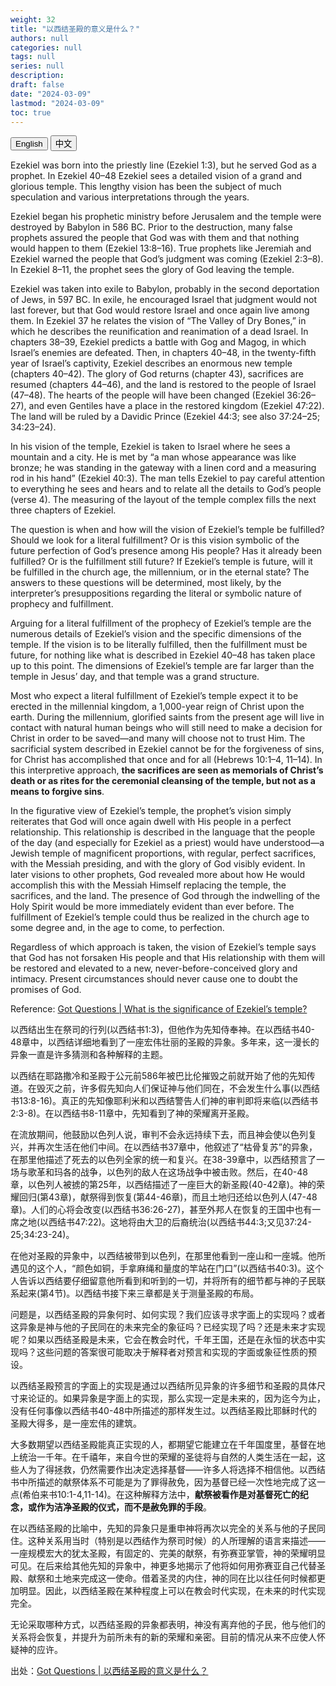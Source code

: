 ```yaml
---
weight: 32
title: "以西结圣殿的意义是什么？"
authors: null
categories: null
tags: null
series: null
description: 
draft: false
date: "2024-03-09"
lastmod: "2024-03-09"
toc: true
---
```


<!--more-->

<div class="tab">
  <button class="tablinks active" onclick="tablabel(event, 'english')">English</button>
  <button class="tablinks" onclick="tablabel(event, 'chinese')">中文</button>
</div>

<!-- Tab content -->
<div id="english" class="tabcontent" style="display:block">

Ezekiel was born into the priestly line (Ezekiel 1:3), but he served God as a prophet. In Ezekiel 40–48 Ezekiel sees a detailed vision of a grand and glorious temple. This lengthy vision has been the subject of much speculation and various interpretations through the years.

Ezekiel began his prophetic ministry before Jerusalem and the temple were destroyed by Babylon in 586 BC. Prior to the destruction, many false prophets assured the people that God was with them and that nothing would happen to them (Ezekiel 13:8–16). True prophets like Jeremiah and Ezekiel warned the people that God’s judgment was coming (Ezekiel 2:3–8). In Ezekiel 8–11, the prophet sees the glory of God leaving the temple.

Ezekiel was taken into exile to Babylon, probably in the second deportation of Jews, in 597 BC. In exile, he encouraged Israel that judgment would not last forever, but that God would restore Israel and once again live among them. In Ezekiel 37 he relates the vision of “The Valley of Dry Bones,” in which he describes the reunification and reanimation of a dead Israel. In chapters 38–39, Ezekiel predicts a battle with Gog and Magog, in which Israel’s enemies are defeated. Then, in chapters 40–48, in the twenty-fifth year of Israel’s captivity, Ezekiel describes an enormous new temple (chapters 40–42). The glory of God returns (chapter 43), sacrifices are resumed (chapters 44–46), and the land is restored to the people of Israel (47–48). The hearts of the people will have been changed (Ezekiel 36:26–27), and even Gentiles have a place in the restored kingdom (Ezekiel 47:22). The land will be ruled by a Davidic Prince (Ezekiel 44:3; see also 37:24–25; 34:23–24).

In his vision of the temple, Ezekiel is taken to Israel where he sees a mountain and a city. He is met by “a man whose appearance was like bronze; he was standing in the gateway with a linen cord and a measuring rod in his hand” (Ezekiel 40:3). The man tells Ezekiel to pay careful attention to everything he sees and hears and to relate all the details to God’s people (verse 4). The measuring of the layout of the temple complex fills the next three chapters of Ezekiel.

The question is when and how will the vision of Ezekiel’s temple be fulfilled? Should we look for a literal fulfillment? Or is this vision symbolic of the future perfection of God’s presence among His people? Has it already been fulfilled? Or is the fulfillment still future? If Ezekiel’s temple is future, will it be fulfilled in the church age, the millennium, or in the eternal state? The answers to these questions will be determined, most likely, by the interpreter’s presuppositions regarding the literal or symbolic nature of prophecy and fulfillment.

Arguing for a literal fulfillment of the prophecy of Ezekiel’s temple are the numerous details of Ezekiel’s vision and the specific dimensions of the temple. If the vision is to be literally fulfilled, then the fulfillment must be future, for nothing like what is described in Ezekiel 40–48 has taken place up to this point. The dimensions of Ezekiel’s temple are far larger than the temple in Jesus’ day, and that temple was a grand structure.

Most who expect a literal fulfillment of Ezekiel’s temple expect it to be erected in the millennial kingdom, a 1,000-year reign of Christ upon the earth. During the millennium, glorified saints from the present age will live in contact with natural human beings who will still need to make a decision for Christ in order to be saved—and many will choose not to trust Him. The sacrificial system described in Ezekiel cannot be for the forgiveness of sins, for Christ has accomplished that once and for all (Hebrews 10:1–4, 11–14). In this interpretive approach, <b>the sacrifices are seen as memorials of Christ’s death or as rites for the ceremonial cleansing of the temple, but not as a means to forgive sins</b>.

In the figurative view of Ezekiel’s temple, the prophet’s vision simply reiterates that God will once again dwell with His people in a perfect relationship. This relationship is described in the language that the people of the day (and especially for Ezekiel as a priest) would have understood—a Jewish temple of magnificent proportions, with regular, perfect sacrifices, with the Messiah presiding, and with the glory of God visibly evident. In later visions to other prophets, God revealed more about how He would accomplish this with the Messiah Himself replacing the temple, the sacrifices, and the land. The presence of God through the indwelling of the Holy Spirit would be more immediately evident than ever before. The fulfillment of Ezekiel’s temple could thus be realized in the church age to some degree and, in the age to come, to perfection.

Regardless of which approach is taken, the vision of Ezekiel’s temple says that God has not forsaken His people and that His relationship with them will be restored and elevated to a new, never-before-conceived glory and intimacy. Present circumstances should never cause one to doubt the promises of God.

Reference: <a href = "https://www.gotquestions.org/Ezekiel-temple.html" target="_blank" rel="noopener noreferrer">Got Questions | What is the significance of Ezekiel’s temple?</a>
</div>

<div id="chinese" class="tabcontent">

以西结出生在祭司的行列(以西结书1:3)，但他作为先知侍奉神。在以西结书40-48章中，以西结详细地看到了一座宏伟壮丽的圣殿的异象。多年来，这一漫长的异象一直是许多猜测和各种解释的主题。

以西结在耶路撒冷和圣殿于公元前586年被巴比伦摧毁之前就开始了他的先知传道。在毁灭之前，许多假先知向人们保证神与他们同在，不会发生什么事(以西结书13:8-16)。真正的先知像耶利米和以西结警告人们神的审判即将来临(以西结书2:3-8)。在以西结书8-11章中，先知看到了神的荣耀离开圣殿。

在流放期间，他鼓励以色列人说，审判不会永远持续下去，而且神会使以色列复兴，并再次生活在他们中间。在以西结书37章中，他叙述了“枯骨复苏”的异象，在那里他描述了死去的以色列全家的统一和复兴。在38-39章中，以西结预言了一场与歌革和玛各的战争，以色列的敌人在这场战争中被击败。然后，在40-48章，以色列人被掳的第25年，以西结描述了一座巨大的新圣殿(40-42章)。神的荣耀回归(第43章)，献祭得到恢复(第44-46章)，而且土地归还给以色列人(47-48章)。人们的心将会改变(以西结书36:26-27)，甚至外邦人在恢复的王国中也有一席之地(以西结书47:22)。这地将由大卫的后裔统治(以西结书44:3;又见37:24-25;34:23-24)。

在他对圣殿的异象中，以西结被带到以色列，在那里他看到一座山和一座城。他所遇见的这个人，“颜色如铜，手拿麻绳和量度的竿站在门口”(以西结书40:3)。这个人告诉以西结要仔细留意他所看到和听到的一切，并将所有的细节都与神的子民联系起来(第4节)。以西结书接下来三章都是关于测量圣殿的布局。

问题是，以西结圣殿的异象何时、如何实现？我们应该寻求字面上的实现吗？或者这异象是神与他的子民同在的未来完全的象征吗？已经实现了吗？还是未来才实现呢？如果以西结圣殿是未来，它会在教会时代，千年王国，还是在永恒的状态中实现吗？这些问题的答案很可能取决于解释者对预言和实现的字面或象征性质的预设。

以西结圣殿预言的字面上的实现是通过以西结所见异象的许多细节和圣殿的具体尺寸来论证的。如果异象是字面上的实现，那么实现一定是未来的，因为迄今为止，没有任何事像以西结书40-48中所描述的那样发生过。以西结圣殿比耶稣时代的圣殿大得多，是一座宏伟的建筑。

大多数期望以西结圣殿能真正实现的人，都期望它能建立在千年国度里，基督在地上统治一千年。在千禧年，来自今世的荣耀的圣徒将与自然的人类生活在一起，这些人为了得拯救，仍然需要作出决定选择基督——许多人将选择不相信他。以西结书中所描述的献祭体系不可能是为了罪得赦免，因为基督已经一次性地完成了这一点(希伯来书10:1-4,11-14)。在这种解释方法中，<b>献祭被看作是对基督死亡的纪念，或作为洁净圣殿的仪式，而不是赦免罪的手段</b>。

在以西结圣殿的比喻中，先知的异象只是重申神将再次以完全的关系与他的子民同住。这种关系用当时（特别是以西结作为祭司时候）的人所理解的语言来描述——一座规模宏大的犹太圣殿，有固定的、完美的献祭，有弥赛亚掌管，神的荣耀明显可见。在后来给其他先知的异象中，神更多地揭示了他将如何用弥赛亚自己代替圣殿、献祭和土地来完成这一使命。借着圣灵的内住，神的同在比以往任何时候都更加明显。因此，以西结圣殿在某种程度上可以在教会时代实现，在未来的时代实现完全。

无论采取哪种方式，以西结圣殿的异象都表明，神没有离弃他的子民，他与他们的关系将会恢复，并提升为前所未有的新的荣耀和亲密。目前的情况从来不应使人怀疑神的应许。

出处：<a href = "https://www.gotquestions.org/Chinese/Chinese-Ezekiel-temple.html" target="_blank" rel="noopener noreferrer">Got Questions | 以西结圣殿的意义是什么？</a>
</div>




